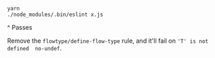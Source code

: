 ```
yarn
./node_modules/.bin/eslint x.js
```

^ Passes

Remove the `flowtype/define-flow-type` rule, and it'll fail on `'T' is not defined  no-undef`.
